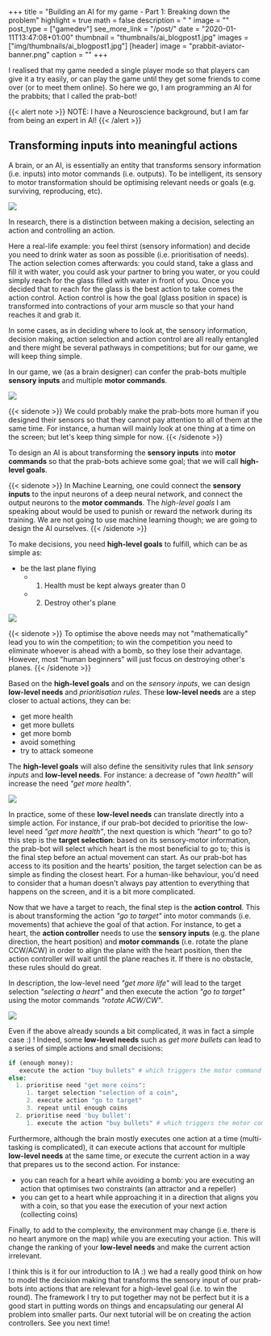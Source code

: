 +++
title = "Building an AI for my game - Part 1: Breaking down the problem"
highlight = true
math = false
description = " "
image = ""
post_type = ["gamedev"]
see_more_link = "/post/"
date = "2020-01-11T13:47:08+01:00"
thumbnail = "thumbnails/ai_blogpost1.jpg"
images = ["img/thumbnails/ai_blogpost1.jpg"]
[header]
image = "prabbit-aviator-banner.png"
caption = ""
+++

I realised that my game needed a single player mode so that players can give it a try easily, or can play the game until they get some friends to come over (or to meet them online). So here we go, I am programming an AI for the prabbits; that I called the prab-bot!

{{< alert note >}}
NOTE: I have a Neuroscience background, but I am far from being an expert in AI!
{{< /alert >}}

## Transforming inputs into meaningful actions

A brain, or an AI, is essentially an entity that transforms sensory information (i.e. inputs) into motor commands (i.e. outputs). To be intelligent, its sensory to motor transformation should be optimising relevant needs or goals (e.g. surviving, reproducing, etc). 

![](img/Plot_Intro.jpg)

In research, there is a distinction between making a decision, selecting an action and controlling an action. 

Here a real-life example: you feel thirst (sensory information) and decide you need to drink water as soon as possible (i.e. prioritisation of needs). The action selection comes afterwards: you could stand, take a glass and fill it with water, you could ask your partner to bring you water, or you could simply reach for the glass filled with water in front of you. 
Once you decided that to reach for the glass is the best action to take comes the action control. Action control is how the goal (glass position in space) is transformed into contractions of your arm muscle so that your hand reaches it and grab it. 

In some cases, as in deciding where to look at, the sensory information, decision making, action selection and action control are all really entangled and there might be several pathways in competitions; but for our game, we will keep thing simple.

In our game, we (as a brain designer) can confer the prab-bots multiple **sensory inputs** and multiple **motor commands**.  

![](img/Plot1.jpg)

{{< sidenote >}}
We could probably make the prab-bots more human if you designed their sensors so that they cannot pay attention to all of them at the same time. For instance, a human will mainly look at one thing at a time on the screen; but let's keep thing simple for now.
{{< /sidenote >}}

To design an AI is about transforming the **sensory inputs** into **motor commands** so that the prab-bots achieve some goal; that we will call **high-level goals**. 

{{< sidenote >}}
In Machine Learning, one could connect the **sensory inputs** to the input neurons of a deep neural network, and connect the output neurons to the **motor commands**. The *high-level goals* I am speaking about would be used to punish or reward the network during its training. We are not going to use machine learning though; we are going to design the AI ourselves.
{{< /sidenote >}}

To make decisions, you need **high-level goals** to fulfill, which can be as simple as:

- be the last plane flying
  - 1) Health must be kept always greater than 0
  - 2) Destroy other's plane

![](img/Plot2.jpg)

{{< sidenote >}}
To optimise the above needs may not "mathematically" lead you to win the competition; to win the competition you need to eliminate whoever is ahead with a bomb, so they lose their advantage. However, most "human beginners" will just focus on destroying other's planes.
{{< /sidenote >}}

Based on the **high-level goals** and on the *sensory inputs*, we can design **low-level needs** and *prioritisation rules*. These **low-level needs** are a step closer to actual actions, they can be:

- get more health 
- get more bullets 
- get more bomb
- avoid something
- try to attack someone

The **high-level goals** will also define the sensitivity rules that link *sensory inputs* and **low-level needs**. For instance: a decrease of *"own health"* will increase the need *"get more health"*. 

![](img/Plot3.jpg)

In practice, some of these **low-level needs** can translate directly into a simple action. For instance, if our prab-bot decided to prioritise the low-level need *"get more health"*, the next question is which *"heart"* to go to? this step is the **target selection**: based on its sensory-motor information, the prab-bot will select which heart is the most beneficial to go to; this is the final step before an actual movement can start. As our prab-bot has access to its position and the hearts' position, the target selection can be as simple as finding the closest heart. For a human-like behaviour, you'd need to consider that a human doesn't always pay attention to everything that happens on the screen, and it is a bit more complicated.

Now that we have a target to reach, the final step is the **action control**. This is about transforming the action *"go to target"* into motor commands (i.e. movements) that achieve the goal of that action. For instance, to get a heart, the **action controller** needs to use the **sensory inputs** (e.g. the plane direction, the heart position) and **motor commands** (i.e. rotate the plane CCW/ACW) in order to align the plane with the heart position, then the action controller will wait until the plane reaches it. If there is no obstacle, these rules should do great.

In description, the low-level need *"get more life"* will lead to the target selection *"selecting a heart"* and then execute the action *"go to target"* using the motor commands *"rotate ACW/CW"*. 

![](img/Plot5.jpg)

Even if the above already sounds a bit complicated, it was in fact a simple case :) ! Indeed, some **low-level needs** such as *get more bullets* can lead to a series of simple actions and small decisions: 

```python
if (enough money):
   execute the action "buy bullets" # which triggers the motor command "buy bullet"
else:
  1. prioritise need "get more coins":
     1. target selection "selection of a coin", 
     2. execute action "go to target" 
     3. repeat until enough coins
  2. prioritise need 'buy bullet':
     1. execute the action "buy bullets" # which triggers the motor command "buy bullet"
```

Furthermore, although the brain mostly executes one action at a time (multi-tasking is complicated), it can execute actions that account for multiple **low-level needs** at the same time, or execute the current action in a way that prepares us to the second action. For instance:

- you can reach for a heart while avoiding a bomb: you are executing an action that optimises two constraints (an attractor and a repeller)
- you can get to a heart while approaching it in a direction that aligns you with a coin, so that you ease  the execution of your next action (collecting coins)

Finally, to add to the complexity, the environment may change (i.e. there is no heart anymore on the map) while you are executing your action. This will change the ranking of your **low-level needs** and make the current action irrelevant.

I think this is it for our introduction to IA :) we had a really good think on how to model the decision making that transforms the sensory input of our prab-bots into actions that are relevant for a high-level goal (i.e. to win the round). The framework I try to put together may not be perfect but it is a good start in putting words on things and encapsulating our general AI problem into smaller parts. Our next tutorial will be on creating the action controllers. See you next time!









